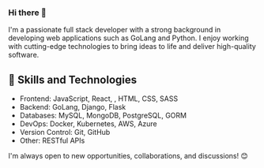### Hi there 👋
 
I'm a passionate full stack developer with a strong background in developing web applications such as GoLang and Python. 
I enjoy working with cutting-edge technologies to bring ideas to life and deliver high-quality software.
 
## 🚀 Skills and Technologies
- Frontend: JavaScript, React, , HTML, CSS, SASS
- Backend: GoLang, Django, Flask
- Databases: MySQL, MongoDB, PostgreSQL, GORM
- DevOps: Docker, Kubernetes, AWS, Azure
- Version Control: Git, GitHub
- Other: RESTful APIs
 
I'm always open to new opportunities, collaborations, and discussions! 😊
